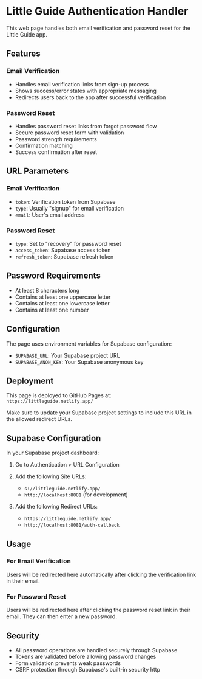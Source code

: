 # Little Guide Authentication Handler

This web page handles both email verification and password reset for the Little Guide app.

## Features

### Email Verification

- Handles email verification links from sign-up process
- Shows success/error states with appropriate messaging
- Redirects users back to the app after successful verification

### Password Reset

- Handles password reset links from forgot password flow
- Secure password reset form with validation
- Password strength requirements
- Confirmation matching
- Success confirmation after reset

## URL Parameters

### Email Verification

- `token`: Verification token from Supabase
- `type`: Usually "signup" for email verification
- `email`: User's email address

### Password Reset

- `type`: Set to "recovery" for password reset
- `access_token`: Supabase access token
- `refresh_token`: Supabase refresh token

## Password Requirements

- At least 8 characters long
- Contains at least one uppercase letter
- Contains at least one lowercase letter
- Contains at least one number

## Configuration

The page uses environment variables for Supabase configuration:

- `SUPABASE_URL`: Your Supabase project URL
- `SUPABASE_ANON_KEY`: Your Supabase anonymous key

## Deployment

This page is deployed to GitHub Pages at:
`https://littleguide.netlify.app/`

Make sure to update your Supabase project settings to include this URL in the allowed redirect URLs.

## Supabase Configuration

In your Supabase project dashboard:

1. Go to Authentication > URL Configuration
2. Add the following Site URLs:

   - `s://littleguide.netlify.app/`
   - `http://localhost:8081` (for development)

3. Add the following Redirect URLs:
   - `https://littleguide.netlify.app/`
   - `http://localhost:8081/auth-callback`

## Usage

### For Email Verification

Users will be redirected here automatically after clicking the verification link in their email.

### For Password Reset

Users will be redirected here after clicking the password reset link in their email. They can then enter a new password.

## Security

- All password operations are handled securely through Supabase
- Tokens are validated before allowing password changes
- Form validation prevents weak passwords
- CSRF protection through Supabase's built-in security
http
